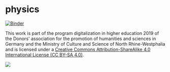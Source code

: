 # physics
[![Binder](https://mybinder.org/badge_logo.svg)](https://mybinder.org/v2/gh/PeterAKersten/physics/master)

This work is part of the program digitalization in higher education 2019 of the Donors' association for the promotion of humanities and sciences in Germany and the Ministry of Culture and Science of North Rhine-Westphalia and is licensed under a [Creative Commons Attribution-ShareAlike 4.0 International License (CC BY-SA 4.0)](https://creativecommons.org/licenses/by-sa/4.0/). 
    
<img align="left" src="https://licensebuttons.net/l/by-sa/3.0/88x31.png">
